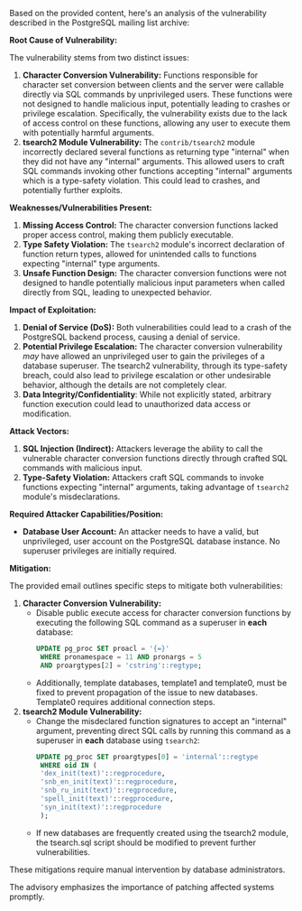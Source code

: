 Based on the provided content, here's an analysis of the vulnerability described in the PostgreSQL mailing list archive:

**Root Cause of Vulnerability:**

The vulnerability stems from two distinct issues:

1.  **Character Conversion Vulnerability:** Functions responsible for character set conversion between clients and the server were callable directly via SQL commands by unprivileged users. These functions were not designed to handle malicious input, potentially leading to crashes or privilege escalation. Specifically, the vulnerability exists due to the lack of access control on these functions, allowing any user to execute them with potentially harmful arguments.
2.  **tsearch2 Module Vulnerability:** The `contrib/tsearch2` module incorrectly declared several functions as returning type "internal" when they did not have any "internal" arguments. This allowed users to craft SQL commands invoking other functions accepting "internal" arguments which is a type-safety violation. This could lead to crashes, and potentially further exploits.

**Weaknesses/Vulnerabilities Present:**

1.  **Missing Access Control:** The character conversion functions lacked proper access control, making them publicly executable.
2.  **Type Safety Violation:**  The `tsearch2` module's incorrect declaration of function return types, allowed for unintended calls to functions expecting "internal" type arguments.
3.  **Unsafe Function Design:** The character conversion functions were not designed to handle potentially malicious input parameters when called directly from SQL, leading to unexpected behavior.

**Impact of Exploitation:**

1.  **Denial of Service (DoS):** Both vulnerabilities could lead to a crash of the PostgreSQL backend process, causing a denial of service.
2.  **Potential Privilege Escalation:** The character conversion vulnerability *may* have allowed an unprivileged user to gain the privileges of a database superuser. The tsearch2 vulnerability, through its type-safety breach, could also lead to privilege escalation or other undesirable behavior, although the details are not completely clear.
3.  **Data Integrity/Confidentiality**: While not explicitly stated, arbitrary function execution could lead to unauthorized data access or modification.

**Attack Vectors:**

1.  **SQL Injection (Indirect):** Attackers leverage the ability to call the vulnerable character conversion functions directly through crafted SQL commands with malicious input.
2.  **Type-Safety Violation:** Attackers craft SQL commands to invoke functions expecting "internal" arguments, taking advantage of `tsearch2` module's misdeclarations.

**Required Attacker Capabilities/Position:**

*   **Database User Account:** An attacker needs to have a valid, but unprivileged, user account on the PostgreSQL database instance. No superuser privileges are initially required.

**Mitigation:**

The provided email outlines specific steps to mitigate both vulnerabilities:

1.  **Character Conversion Vulnerability:**
    *   Disable public execute access for character conversion functions by executing the following SQL command as a superuser in **each** database:
        ```sql
        UPDATE pg_proc SET proacl = '{=}'
         WHERE pronamespace = 11 AND pronargs = 5
         AND proargtypes[2] = 'cstring'::regtype;
        ```
    *   Additionally, template databases, template1 and template0, must be fixed to prevent propagation of the issue to new databases. Template0 requires additional connection steps.
2.  **tsearch2 Module Vulnerability:**
    *   Change the misdeclared function signatures to accept an "internal" argument, preventing direct SQL calls by running this command as a superuser in **each** database using `tsearch2`:
        ```sql
        UPDATE pg_proc SET proargtypes[0] = 'internal'::regtype
         WHERE oid IN (
         'dex_init(text)'::regprocedure,
         'snb_en_init(text)'::regprocedure,
         'snb_ru_init(text)'::regprocedure,
         'spell_init(text)'::regprocedure,
         'syn_init(text)'::regprocedure
         );
        ```
    *   If new databases are frequently created using the tsearch2 module, the tsearch.sql script should be modified to prevent further vulnerabilities.

These mitigations require manual intervention by database administrators.

The advisory emphasizes the importance of patching affected systems promptly.